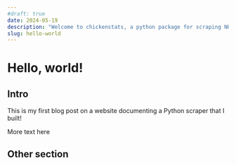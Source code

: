 ```yaml
---
#draft: true 
date: 2024-05-19
description: "Welcome to chickenstats, a python package for scraping NHL data"
slug: hello-world
---
```


# **Hello, world!**

## Intro

This is my first blog post on a website documenting a Python scraper that I built!

<!-- more -->

More text here

## Other section
